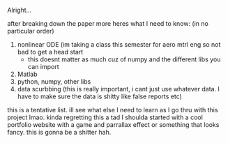 Alright...

after breaking down the paper more heres what I need to know:
(in no particular order)

1. nonlinear ODE (im taking a class this semester for aero mtrl eng so not bad to get a head start
    * this doesnt matter as much cuz of numpy and the different libs you can import
2. Matlab
3. python, numpy, other libs
4. data scurbbing (this is really important, i cant just use whatever data. I have to make sure the data is shitty like false reports etc)

this is a tentative list. ill see what else I need to learn as I go thru with this project lmao.
kinda regretting this a tad I shoulda started with a cool portfolio website with a game and parrallax effect or something that looks fancy. this is gonna be a shitter hah.
